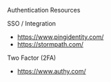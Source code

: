 Authentication Resources

SSO /  Integration
* https://www.pingidentity.com/
* https://stormpath.com/


Two Factor (2FA)
* https://www.authy.com/

